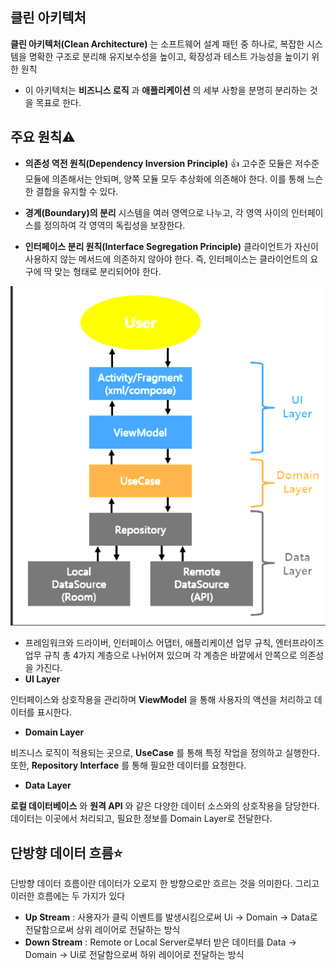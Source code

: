 ## 클린 아키텍처
**클린 아키텍처(Clean Architecture)** 는 소프트웨어 설계 패턴 중 하나로, 복잡한 시스템을 명확한 구조로 분리해 유지보수성을 높이고, 확장성과 테스트 가능성을 높이기 위한 원칙
+ 이 아키텍처는 **비즈니스 로직** 과 **애플리케이션** 의 세부 사항을 분명히 분리하는 것을 목표로 한다.

## 주요 원칙⚠️
+ **의존성 역전 원칙(Dependency Inversion Principle)** 👍
고수준 모듈은 저수준 모듈에 의존해서는 안되며, 양쪽 모듈 모두 추상화에 의존해야 한다. 이를 통해 느슨한 결합을 유지할 수 있다.

+ **경계(Boundary)의 분리**
시스템을 여러 영역으로 나누고, 각 영역 사이의 인터페이스를 정의하여 각 영역의 독립성을 보장한다.

+ **인터페이스 분리 원칙(Interface Segregation Principle)**
클라이언트가 자신이 사용하지 않는 메서드에 의존하지 않아야 한다. 즉, 인터페이스는 클라이언트의 요구에 딱 맞는 형태로 분리되어야 한다.

![alt text](image/image-1.png)
+ 프레임워크와 드라이버, 인터페이스 어댑터, 애플리케이션 업무 규칙, 엔터프라이즈 업무 규칙 총 4가지 계층으로 나뉘어져 있으며 각 계층은 바깥에서 안쪽으로 의존성을 가진다.
+ **UI Layer**

 인터페이스와 상호작용을 관리하며 **ViewModel** 을 통해 사용자의 액션을 처리하고 데이터를 표시한다.
+ **Domain Layer**

비즈니스 로직이 적용되는 곳으로, **UseCase** 를 통해 특정 작업을 정의하고 실행한다. 또한, **Repository Interface** 를 통해 필요한 데이터를 요청한다.
+ **Data Layer**

**로컬 데이터베이스** 와 **원격 API** 와 같은 다양한 데이터 소스와의 상호작용을 담당한다. 데이터는 이곳에서 처리되고, 필요한 정보를 Domain Layer로 전달한다.

## 단방향 데이터 흐름⭐
단방향 데이터 흐름이란 데이터가 오로지 한 방향으로만 흐르는 것을 의미한다. 그리고 이러한 흐름에는 두 가지가 있다
+ **Up Stream** : 사용자가 클릭 이벤트를 발생시킴으로써 Ui -> Domain -> Data로 전달함으로써 상위 레이어로 전달하는 방식
+ **Down Stream** : Remote or Local Server로부터 받은 데이터를 Data -> Domain -> Ui로 전달함으로써 하위 레이어로 전달하는 방식